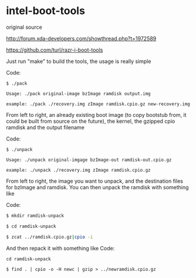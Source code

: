 intel-boot-tools
================

original source

http://forum.xda-developers.com/showthread.php?t=1972589

https://github.com/turl/razr-i-boot-tools

Just run "make" to build the tools, the usage is really simple

Code:

	$ ./pack 

	Usage: ./pack original-image bzImage ramdisk output.img

	example: ./pack ./recovery.img zImage ramdisk.cpio.gz new-recovery.img 

From left to right, an already existing boot image (to copy bootstub from, it could be built from source on the future), the kernel, the gzipped cpio ramdisk and the output filename

Code:

	$ ./unpack

	Usage: ./unpack original-imgage bzImage-out ramdisk-out.cpio.gz

	example: ./unpack ./recovery.img zImage ramdisk.cpio.gz 


From left to right, the image you want to unpack, and the destination files for bzImage and ramdisk. You can then unpack the ramdisk with something like

Code:
```bash
$ mkdir ramdisk-unpack

$ cd ramdisk-unpack

$ zcat ../ramdisk.cpio.gz|cpio -i
```

And then repack it with something like
Code:

	cd ramdisk-unpack 

	$ find . | cpio -o -H newc | gzip > ../newramdisk.cpio.gz

